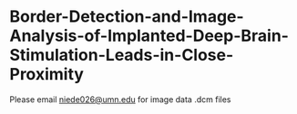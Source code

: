 # Border-Detection-and-Image-Analysis-of-Implanted-Deep-Brain-Stimulation-Leads-in-Close-Proximity

Please email niede026@umn.edu for image data .dcm files
